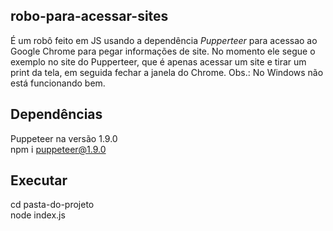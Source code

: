 ## robo-para-acessar-sites
É um robô feito em JS usando a dependência *Pupperteer* para acessao ao Google Chrome para pegar informações de site. No momento ele segue o exemplo no site do Pupperteer, que é apenas acessar um site e tirar um print da tela, em seguida fechar a janela do Chrome.
Obs.: No Windows não está funcionando bem.  

## Dependências  
Puppeteer na versão 1.9.0  
npm i puppeteer@1.9.0  

## Executar  
cd pasta-do-projeto  
node index.js  
